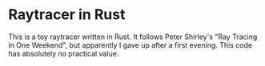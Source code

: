 # Raytracer in Rust

This is a toy raytracer written in Rust. It follows Peter Shirley's "Ray Tracing in One Weekend", but apparently I gave up after a first evening. This code has absolutely no practical value.
